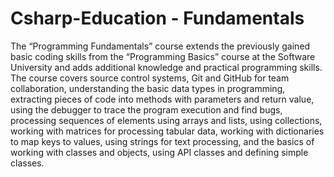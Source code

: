 # Csharp-Education - Fundamentals
The “Programming Fundamentals” course extends the previously gained basic coding skills from the “Programming Basics” course at the Software University and adds
additional knowledge and practical programming skills. The course covers source control systems, Git and GitHub for team collaboration, understanding the basic data
types in programming, extracting pieces of code into methods with parameters and return value, using the debugger to trace the program execution and find bugs,
processing sequences of elements using arrays and lists, using collections, working with matrices for processing tabular data, working with dictionaries to map keys to
values, using strings for text processing, and the basics of working with classes and objects, using API classes and defining simple classes.

